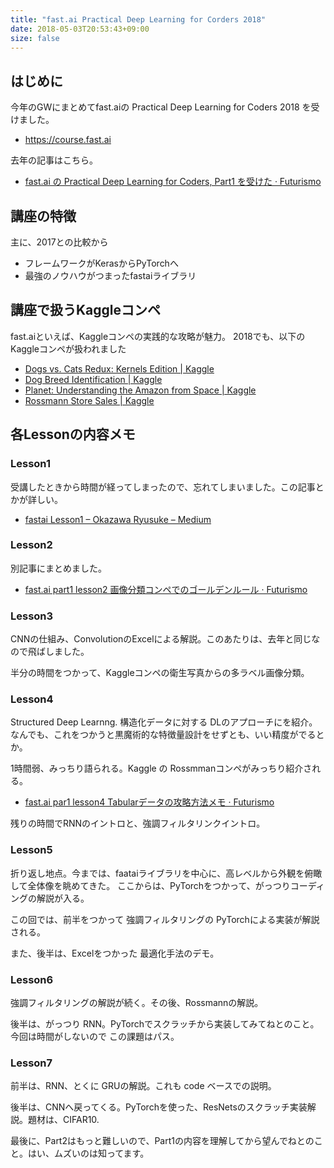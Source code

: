 ```yaml
---
title: "fast.ai Practical Deep Learning for Corders 2018"
date: 2018-05-03T20:53:43+09:00
size: false
---
```


## はじめに
今年のGWにまとめてfast.aiの Practical Deep Learning for Coders 2018 を受けました。

- https://course.fast.ai

去年の記事はこちら。

- [fast\.ai の Practical Deep Learning for Coders, Part1 を受けた · Futurismo](https://futurismo.biz/archives/6440/)

## 講座の特徴
主に、2017との比較から

- フレームワークがKerasからPyTorchへ
- 最強のノウハウがつまったfastaiライブラリ

## 講座で扱うKaggleコンペ
fast.aiといえば、Kaggleコンペの実践的な攻略が魅力。
2018でも、以下のKaggleコンペが扱われました

- [Dogs vs\. Cats Redux: Kernels Edition \| Kaggle](https://www.kaggle.com/c/dogs-vs-cats-redux-kernels-edition)
- [Dog Breed Identification \| Kaggle](https://www.kaggle.com/c/dog-breed-identification)
- [Planet: Understanding the Amazon from Space \| Kaggle](https://www.kaggle.com/c/planet-understanding-the-amazon-from-space)
- [Rossmann Store Sales \| Kaggle](https://www.kaggle.com/c/rossmann-store-sales)

## 各Lessonの内容メモ
### Lesson1
受講したときから時間が経ってしまったので、忘れてしまいました。この記事とかが詳しい。

- [fastai Lesson1 – Okazawa Ryusuke – Medium](https://medium.com/@SEKAINOOKAZAWA/fastai-lesson1-69e78485e417)

### Lesson2
別記事にまとめました。

- [fast\.ai part1 lesson2 画像分類コンペでのゴールデンルール · Futurismo](https://futurismo.biz/2018/05/fastai_lesson2/)

### Lesson3
CNNの仕組み、ConvolutionのExcelによる解説。このあたりは、去年と同じなので飛ばしました。

半分の時間をつかって、Kaggleコンペの衛生写真からの多ラベル画像分類。

### Lesson4
Structured Deep Learnng. 
構造化データに対する DLのアプローチにを紹介。
なんでも、これをつかうと黒魔術的な特徴量設計をせずとも、いい精度がでるとか。

1時間弱、みっちり語られる。Kaggle の Rossmmanコンペがみっちり紹介される。

- [fast\.ai par1 lesson4 Tabularデータの攻略方法メモ · Futurismo](https://futurismo.biz/2018/05/fastai_p1_lesson3/)

残りの時間でRNNのイントロと、強調フィルタリンクイントロ。

### Lesson5
折り返し地点。今までは、faataiライブラリを中心に、高レベルから外観を俯瞰して全体像を眺めてきた。
ここからは、PyTorchをつかって、がっつりコーディングの解説が入る。

この回では、前半をつかって 強調フィルタリングの PyTorchによる実装が解説される。

また、後半は、Excelをつかった 最適化手法のデモ。

### Lesson6
強調フィルタリングの解説が続く。その後、Rossmannの解説。

後半は、がっつり RNN。PyTorchでスクラッチから実装してみてねとのこと。
今回は時間がしないので この課題はパス。

### Lesson7
前半は、RNN、とくに GRUの解説。これも code ベースでの説明。

後半は、CNNへ戻ってくる。PyTorchを使った、ResNetsのスクラッチ実装解説。題材は、CIFAR10.

最後に、Part2はもっと難しいので、Part1の内容を理解してから望んでねとのこと。はい、ムズいのは知ってます。
